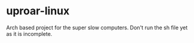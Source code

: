 # uproar-linux
Arch based project for the super slow computers.
Don't run the sh file yet as it is incomplete.
